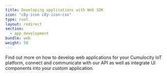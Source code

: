 ```yaml
---
title: Developing applications with Web SDK
icon: "c8y-icon c8y-icon-css"
type: root
layout: redirect
section:
  - app_development
bundle: web
weight: 50
---
```


Find out more on how to develop web applications for your Cumulocity IoT platform, connect and communicate with our API as well as integrate UI components into your custom application.
